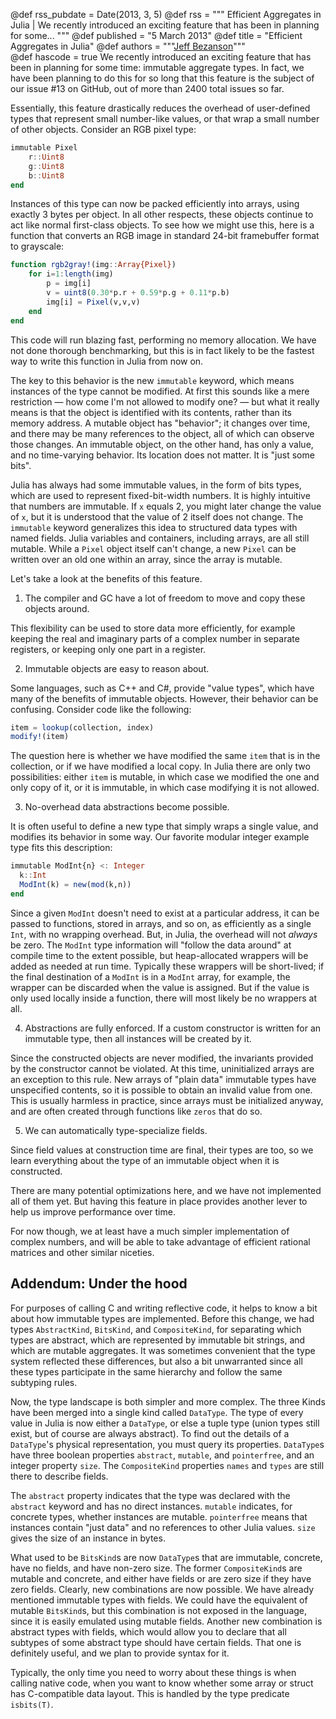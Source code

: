 @def rss_pubdate = Date(2013, 3, 5)
@def rss = """ Efficient Aggregates in Julia | We recently introduced an exciting feature that has been in planning for some... """
@def published = "5 March 2013"
@def title = "Efficient Aggregates in Julia"
@def authors = """<a href="https://github.com/JeffBezanson">Jeff Bezanson</a>"""  
@def hascode = true
We recently introduced an exciting feature that has been in planning for some
time: immutable aggregate types. In fact, we have been planning to do this
for so long that this feature is the subject of our issue #13 on GitHub,
out of more than 2400 total issues so far.

Essentially, this feature drastically reduces the overhead of user-defined
types that represent small number-like values, or that wrap a small number
of other objects. Consider an RGB pixel type:

```julia
immutable Pixel
    r::Uint8
    g::Uint8
    b::Uint8
end
```

Instances of this type can now be packed efficiently into arrays, using
exactly 3 bytes per object. In all other respects, these objects continue
to act like normal first-class objects. To see how we might use
this, here is a function that converts an RGB image in standard 24-bit
framebuffer format to grayscale:

```julia
function rgb2gray!(img::Array{Pixel})
    for i=1:length(img)
        p = img[i]
        v = uint8(0.30*p.r + 0.59*p.g + 0.11*p.b)
        img[i] = Pixel(v,v,v)
    end
end
```

This code will run blazing fast, performing no memory allocation. We
have not done thorough benchmarking, but this is in fact likely to be the
fastest way to write this function in Julia from now on.

The key to this behavior is the new `immutable` keyword, which means
instances of the type cannot be modified. At first this sounds like
a mere restriction — how come I'm not allowed to modify one? — but
what it really means is that the object is identified with its contents,
rather than its memory address. A mutable object has "behavior"; it changes
over time, and there may be many references to the object, all of which
can observe those changes. An immutable object, on the other hand, has only
a value, and no time-varying behavior. Its location does not matter. It is
"just some bits".

Julia has always had some immutable values, in the form of bits types,
which are used to represent fixed-bit-width numbers. It is highly intuitive
that numbers are immutable. If `x` equals 2, you might later change the value
of `x`, but it is understood that the value of 2 itself does not change.
The `immutable` keyword generalizes this idea to structured data types with
named fields. Julia variables and containers, including arrays, are all
still mutable. While a `Pixel` object itself can't change, a new `Pixel`
can be written over an old one within an array, since the array is mutable.

Let's take a look at the benefits of this feature.

1. The compiler and GC have a lot of freedom to move and copy these objects
   around.

This flexibility can be used to store data more efficiently, for example keeping the real
and imaginary parts of a complex number in separate registers, or keeping only one part in a
register.

2. Immutable objects are easy to reason about.

Some languages, such as C++ and C#, provide "value types", which have many of the benefits
of immutable objects. However, their behavior can be confusing. Consider code like the
following:

```julia
item = lookup(collection, index)
modify!(item)
```

The question here is whether we have modified the same `item` that is in
the collection, or if we have modified a local copy. In Julia there are
only two possibilities: either `item` is mutable, in which case we modified the
one and only copy of it, or it is immutable, in which case modifying it is
not allowed.

3. No-overhead data abstractions become possible.

It is often useful to define a new type that simply wraps a single value, and modifies its
behavior in some way. Our favorite modular integer example type fits this description:

```julia
immutable ModInt{n} <: Integer
  k::Int
  ModInt(k) = new(mod(k,n))
end
```

Since a given `ModInt` doesn't need to exist at a particular address, it
can be passed to functions, stored in arrays, and so on, as efficiently as
a single `Int`, with no wrapping overhead. But, in Julia, the overhead will not
*always* be zero. The `ModInt` type information will "follow the data around"
at compile time to the extent possible, but heap-allocated wrappers will be
added as needed at run time. Typically these wrappers will be short-lived;
if the final destination of a `ModInt` is in a `ModInt` array, for example,
the wrapper can be discarded when the value is assigned. But if the value is
only used locally inside a function, there will most likely be no wrappers
at all.

4. Abstractions are fully enforced. If a custom constructor is written for
   an immutable type, then all instances will be created by it.

Since the constructed objects are never modified, the invariants provided by the constructor
cannot be violated. At this time, uninitialized arrays are an exception to this rule. New
arrays of "plain data" immutable types have unspecified contents, so it is possible to
obtain an invalid value from one. This is usually harmless in practice, since arrays must be
initialized anyway, and are often created through functions like `zeros` that do so.

5. We can automatically type-specialize fields.

Since field values at construction time are final, their types are too, so we learn
everything about the type of an immutable object when it is constructed.

There are many potential optimizations here, and we have not implemented all of them yet.
But having this feature in place provides another lever to help us improve performance over
time.

For now though, we at least have a much simpler implementation of complex numbers, and will
be able to take advantage of efficient rational matrices and other similar niceties.


## Addendum: Under the hood

For purposes of calling C and writing reflective code, it helps to know a
bit about how immutable types are implemented. Before this change, we had
types `AbstractKind`, `BitsKind`, and `CompositeKind`, for separating which
types are abstract, which are represented by immutable bit strings, and which
are mutable aggregates. It was sometimes convenient that the type system
reflected these differences, but also a bit unwarranted since all these
types participate in the same hierarchy and follow the same subtyping rules.

Now, the type landscape is both simpler and more complex. The three Kinds
have been merged into a single kind called `DataType`. The type of every
value in Julia is now either a `DataType`, or else a tuple type (union types
still exist, but of course are always abstract). To find out the details
of a `DataType`'s physical representation, you must query its properties.
`DataType`s have three boolean properties `abstract`, `mutable`, and
`pointerfree`, and an integer property `size`. The `CompositeKind` properties
`names` and `types` are still there to describe fields.

The `abstract` property indicates that the type was declared with the
`abstract` keyword and has no direct instances. `mutable` indicates, for
concrete types, whether instances are mutable. `pointerfree` means that
instances contain "just data" and no references to other Julia values.
`size` gives the size of an instance in bytes.

What used to be `BitsKind`s are now `DataType`s that are immutable, concrete,
have no fields, and have non-zero size. The former `CompositeKind`s are
mutable and concrete, and either have fields or are zero size if they
have zero fields. Clearly, new combinations are now possible. We have
already mentioned immutable types with fields. We could have the equivalent
of mutable `BitsKind`s, but this combination is not exposed in the language,
since it is easily emulated using mutable fields. Another new combination
is abstract types with fields, which would allow you to declare that all
subtypes of some abstract type should have certain fields. That one is
definitely useful, and we plan to provide syntax for it.

Typically, the only time you need to worry about these things
is when calling native code, when you want to know whether some array
or struct has C-compatible data layout. This is handled by the type
predicate `isbits(T)`.
